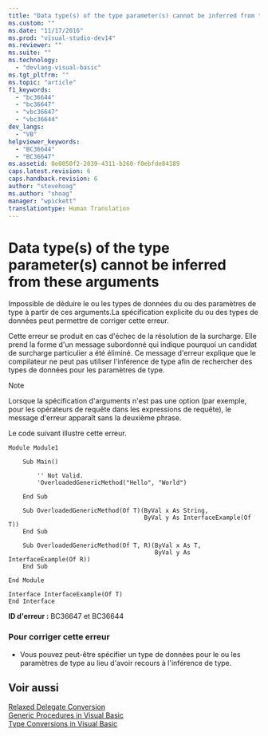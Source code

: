 ```yaml
---
title: "Data type(s) of the type parameter(s) cannot be inferred from these arguments | Microsoft Docs"
ms.custom: ""
ms.date: "11/17/2016"
ms.prod: "visual-studio-dev14"
ms.reviewer: ""
ms.suite: ""
ms.technology: 
  - "devlang-visual-basic"
ms.tgt_pltfrm: ""
ms.topic: "article"
f1_keywords: 
  - "bc36644"
  - "bc36647"
  - "vbc36647"
  - "vbc36644"
dev_langs: 
  - "VB"
helpviewer_keywords: 
  - "BC36644"
  - "BC36647"
ms.assetid: 0e0050f2-2039-4311-b260-f0ebfde84189
caps.latest.revision: 6
caps.handback.revision: 6
author: "stevehoag"
ms.author: "shoag"
manager: "wpickett"
translationtype: Human Translation
---
```

# Data type(s) of the type parameter(s) cannot be inferred from these arguments
Impossible de déduire le ou les types de données du ou des paramètres de type à partir de ces arguments.La spécification explicite du ou des types de données peut permettre de corriger cette erreur.  
  
 Cette erreur se produit en cas d'échec de la résolution de la surcharge.  Elle prend la forme d'un message subordonné qui indique pourquoi un candidat de surcharge particulier a été éliminé.  Ce message d'erreur explique que le compilateur ne peut pas utiliser l'inférence de type afin de rechercher des types de données pour les paramètres de type.  
  
> [!NOTE]
>  Lorsque la spécification d'arguments n'est pas une option \(par exemple, pour les opérateurs de requête dans les expressions de requête\), le message d'erreur apparaît sans la deuxième phrase.  
  
 Le code suivant illustre cette erreur.  
  
```vb#  
Module Module1  
  
    Sub Main()  
  
        '' Not Valid.  
        'OverloadedGenericMethod("Hello", "World")  
  
    End Sub  
  
    Sub OverloadedGenericMethod(Of T)(ByVal x As String,   
                                      ByVal y As InterfaceExample(Of T))  
    End Sub  
  
    Sub OverloadedGenericMethod(Of T, R)(ByVal x As T,   
                                         ByVal y As InterfaceExample(Of R))  
    End Sub  
  
End Module  
  
Interface InterfaceExample(Of T)  
End Interface  
```  
  
 **ID d'erreur :** BC36647 et BC36644  
  
### Pour corriger cette erreur  
  
-   Vous pouvez peut\-être spécifier un type de données pour le ou les paramètres de type au lieu d'avoir recours à l'inférence de type.  
  
## Voir aussi  
 [Relaxed Delegate Conversion](../../../visual-basic/programming-guide/language-features/delegates/relaxed-delegate-conversion.md)   
 [Generic Procedures in Visual Basic](../../../visual-basic/programming-guide/language-features/data-types/generic-procedures.md)   
 [Type Conversions in Visual Basic](../../../visual-basic/programming-guide/language-features/data-types/type-conversions.md)